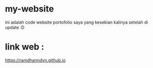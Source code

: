 # my-website
  ini adalah code website portofolio saya
  yang kesekian kalinya setelah di update :D
  
# link web :
  https://ramdhanndyn.github.io
